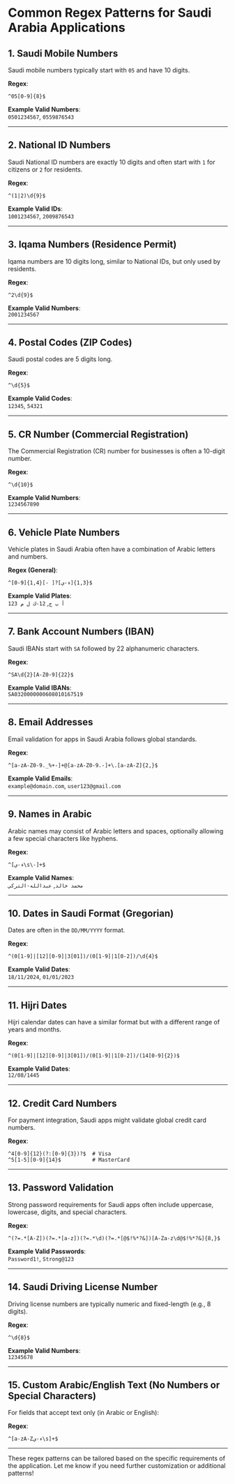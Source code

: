 
# Common Regex Patterns for Saudi Arabia Applications

## 1. Saudi Mobile Numbers
Saudi mobile numbers typically start with `05` and have 10 digits.

**Regex**:  
```regex
^05[0-9]{8}$
```

**Example Valid Numbers**:  
`0501234567`, `0559876543`

---

## 2. National ID Numbers
Saudi National ID numbers are exactly 10 digits and often start with `1` for citizens or `2` for residents.

**Regex**:  
```regex
^(1|2)\d{9}$
```

**Example Valid IDs**:  
`1001234567`, `2009876543`

---

## 3. Iqama Numbers (Residence Permit)
Iqama numbers are 10 digits long, similar to National IDs, but only used by residents.

**Regex**:  
```regex
^2\d{9}$
```

**Example Valid Numbers**:  
`2001234567`

---

## 4. Postal Codes (ZIP Codes)
Saudi postal codes are 5 digits long.

**Regex**:  
```regex
^\d{5}$
```

**Example Valid Codes**:  
`12345`, `54321`

---

## 5. CR Number (Commercial Registration)
The Commercial Registration (CR) number for businesses is often a 10-digit number.

**Regex**:  
```regex
^\d{10}$
```

**Example Valid Numbers**:  
`1234567890`

---

## 6. Vehicle Plate Numbers
Vehicle plates in Saudi Arabia often have a combination of Arabic letters and numbers.

**Regex (General)**:  
```regex
^[0-9]{1,4}[- ]?[ء-ي]{1,3}$
```

**Example Valid Plates**:  
`123 أ ب ج`, `12-ك ل م`

---

## 7. Bank Account Numbers (IBAN)
Saudi IBANs start with `SA` followed by 22 alphanumeric characters.

**Regex**:  
```regex
^SA\d{2}[A-Z0-9]{22}$
```

**Example Valid IBANs**:  
`SA0320000000608010167519`

---

## 8. Email Addresses
Email validation for apps in Saudi Arabia follows global standards.

**Regex**:  
```regex
^[a-zA-Z0-9._%+-]+@[a-zA-Z0-9.-]+\.[a-zA-Z]{2,}$
```

**Example Valid Emails**:  
`example@domain.com`, `user123@gmail.com`

---

## 9. Names in Arabic
Arabic names may consist of Arabic letters and spaces, optionally allowing a few special characters like hyphens.

**Regex**:  
```regex
^[ء-ي\s\-]+$
```

**Example Valid Names**:  
`محمد خالد`, `عبدالله-التركي`

---

## 10. Dates in Saudi Format (Gregorian)
Dates are often in the `DD/MM/YYYY` format.

**Regex**:  
```regex
^(0[1-9]|[12][0-9]|3[01])/(0[1-9]|1[0-2])/\d{4}$
```

**Example Valid Dates**:  
`18/11/2024`, `01/01/2023`

---

## 11. Hijri Dates
Hijri calendar dates can have a similar format but with a different range of years and months.

**Regex**:  
```regex
^(0[1-9]|[12][0-9]|3[01])/(0[1-9]|1[0-2])/(14[0-9]{2})$
```

**Example Valid Dates**:  
`12/08/1445`

---

## 12. Credit Card Numbers
For payment integration, Saudi apps might validate global credit card numbers.

**Regex**:  
```regex
^4[0-9]{12}(?:[0-9]{3})?$  # Visa
^5[1-5][0-9]{14}$          # MasterCard
```

---

## 13. Password Validation
Strong password requirements for Saudi apps often include uppercase, lowercase, digits, and special characters.

**Regex**:  
```regex
^(?=.*[A-Z])(?=.*[a-z])(?=.*\d)(?=.*[@$!%*?&])[A-Za-z\d@$!%*?&]{8,}$
```

**Example Valid Passwords**:  
`Password1!`, `Strong@123`

---

## 14. Saudi Driving License Number
Driving license numbers are typically numeric and fixed-length (e.g., 8 digits).

**Regex**:  
```regex
^\d{8}$
```

**Example Valid Numbers**:  
`12345678`

---

## 15. Custom Arabic/English Text (No Numbers or Special Characters)
For fields that accept text only (in Arabic or English):

**Regex**:  
```regex
^[a-zA-Zء-ي\s]+$
```

---

These regex patterns can be tailored based on the specific requirements of the application. Let me know if you need further customization or additional patterns!
